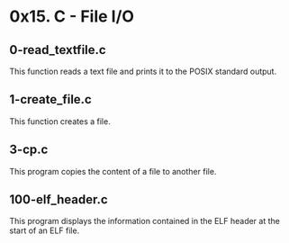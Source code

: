 # 0x15. C - File I/O

## 0-read_textfile.c

This function reads a text file and prints it to the POSIX standard output.

## 1-create_file.c

This function creates a file.

## 3-cp.c

This program copies the content of a file to another file.

## 100-elf_header.c

This program displays the information contained in the ELF header at the start of an ELF file.
